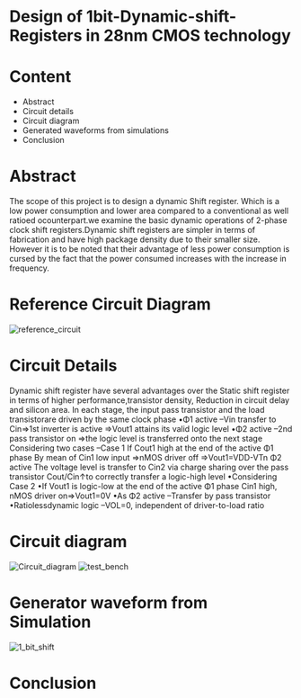 # Design of 1bit-Dynamic-shift-Registers in 28nm CMOS technology
# Content
<ul>
<li>Abstract</li>
<li>Circuit details</li>
<li>Circuit diagram </li>
<li>Generated waveforms from simulations</li>
<li>Conclusion</li>
</ul>

# Abstract
The scope of this project  is to design a dynamic Shift register. Which is a low power consumption and lower area compared to a conventional as well ratioed ocounterpart.we examine the basic dynamic operations of 2-phase clock shift registers.Dynamic shift registers are simpler in terms of fabrication and have high package density due to their smaller size. However it is to be noted that their advantage of less power consumption is cursed by the fact that the power consumed increases with the increase in frequency. 

# Reference Circuit Diagram
  ![reference_circuit](https://user-images.githubusercontent.com/53760504/156198052-de9f242b-c43e-4dfb-8b4e-60544b7c3d5b.jpg)
#  Circuit Details
Dynamic shift register have several advantages over the Static shift register in terms of higher performance,transistor density, Reduction in circuit delay and silicon area. In each stage, the input pass transistor and the load transistorare driven by the same clock phase
•Φ1 active
–Vin transfer to Cin⇒1st inverter is active ⇒Vout1 attains its valid logic level
•Φ2 active
–2nd pass transistor on ⇒the logic level is transferred onto the next stage
Considering two cases
–Case 1
If Cout1 high at the end of the active
Φ1 phase
By mean of Cin1 low input ⇒nMOS driver off ⇒Vout1=VDD-VTn
Φ2 active
The voltage level is transfer to Cin2 via charge sharing over the pass transistor
Cout/Cin↑to correctly transfer a logic-high level
•Considering Case 2
•If Vout1 is logic-low at the end of the active Φ1 phase
Cin1 high, nMOS driver on⇒Vout1=0V
•As Φ2 active
–Transfer by pass transistor
•Ratiolessdynamic logic
–VOL=0, independent of driver-to-load ratio
#  Circuit diagram 
![Circuit_diagram](https://user-images.githubusercontent.com/53760504/156196717-b750c060-27c0-41a2-ad17-febf66137ce1.jpg)
![test_bench](https://user-images.githubusercontent.com/53760504/156196870-4c069a84-e2fb-460e-aefd-7e951560e1ac.jpg)

#  Generator waveform from Simulation
![1_bit_shift](https://user-images.githubusercontent.com/53760504/156197016-23d56d55-cd0e-41ec-a480-8c68781aeeae.jpg)

#  Conclusion 
